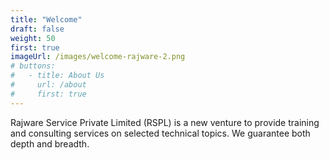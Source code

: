 ```yaml
---
title: "Welcome"
draft: false
weight: 50
first: true
imageUrl: /images/welcome-rajware-2.png
# buttons:
#   - title: About Us
#     url: /about
#     first: true
---
```

Rajware Service Private Limited (RSPL) is a new venture to provide
training and consulting services on selected technical topics. 
We guarantee both depth and breadth.